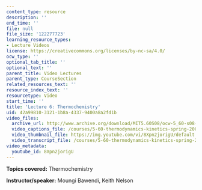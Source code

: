 ```yaml
---
content_type: resource
description: ''
end_time: ''
file: null
file_size: '122277723'
learning_resource_types:
- Lecture Videos
license: https://creativecommons.org/licenses/by-nc-sa/4.0/
ocw_type: ''
optional_tab_title: ''
optional_text: ''
parent_title: Video Lectures
parent_type: CourseSection
related_resources_text: ''
resource_index_text: ''
resourcetype: Video
start_time: ''
title: 'Lecture 6: Thermochemistry'
uid: 42a99810-3121-1b8a-4337-9400a8a2fd1b
video_files:
  archive_url: http://www.archive.org/download/MIT5.60S08/ocw-5_60-s08-lec06_300k.mp4
  video_captions_file: /courses/5-60-thermodynamics-kinetics-spring-2008/ee990a81a72f55d49361d4d6bf8c9b87_8Xpn2jorigU.vtt
  video_thumbnail_file: https://img.youtube.com/vi/8Xpn2jorigU/default.jpg
  video_transcript_file: /courses/5-60-thermodynamics-kinetics-spring-2008/b2f242f0e8a0987c6b5ddce9aa645cb8_8Xpn2jorigU.pdf
video_metadata:
  youtube_id: 8Xpn2jorigU
---
```


**Topics covered:** Thermochemistry

**Instructor/speaker:** Moungi Bawendi, Keith Nelson

